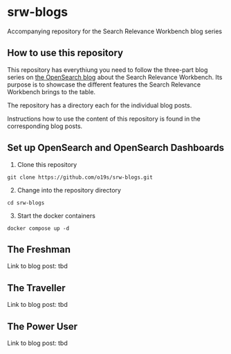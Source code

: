 # srw-blogs
Accompanying repository for the Search Relevance Workbench blog series

## How to use this repository

This repository has everythiung you need to follow the three-part blog series on [the OpenSearch blog](https://opensearch.org/blog/) about the Search Relevance Workbench. Its purpose is to showcase the different features the Search Relevance Workbench brings to the table.

The repository has a directory each for the individual blog posts.

Instructions how to use the content of this repository is found in the corresponding blog posts.

## Set up OpenSearch and OpenSearch Dashboards

1. Clone this repository

```
git clone https://github.com/o19s/srw-blogs.git
```

2. Change into the repository directory

```
cd srw-blogs
```

3. Start the docker containers

```
docker compose up -d
```

## The Freshman

Link to blog post: tbd

## The Traveller

Link to blog post: tbd

## The Power User

Link to blog post: tbd
